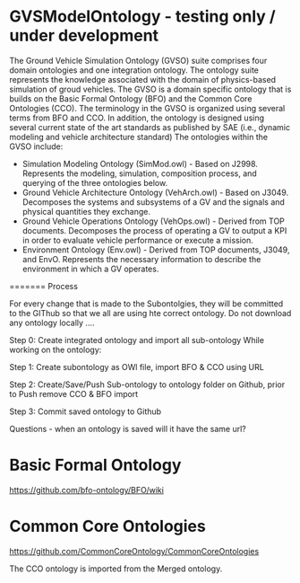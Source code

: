 # GVSModelOntology - testing only / under development
The Ground Vehicle Simulation Ontology (GVSO) suite comprises four domain ontologies and one integration ontology. The ontology suite represents the knowledge associated with the domain of physics-based simulation of groud vehicles. The GVSO is a domain specific ontology that is builds on the Basic Formal Ontology (BFO) and the Common Core Ontologies (CCO). The terminology in the GVSO is organized using several terms from BFO and CCO. In addition, the ontology is designed using several current state of the art standards as published by SAE (i.e.,  dynamic modeling and vehicle architecture standard)  The ontologies within the GVSO include:

* Simulation Modeling Ontology (SimMod.owl) - Based on J2998. Represents the modeling, simulation, composition process, and querying of the three ontologies below.
* Ground Vehicle Architecture Ontology (VehArch.owl) - Based on J3049. Decomposes the systems and subsystems of a GV and the signals and physical quantities they exchange.
* Ground Vehicle Operations Ontology (VehOps.owl) - Derived from TOP documents. Decomposes the process of operating a GV to output a KPI in order to evaluate vehicle performance or execute a mission.
* Environment Ontology (Env.owl) - Derived from TOP documents, J3049, and EnvO. Represents the necessary information to describe the environment in which a GV operates.

=======
Process



For every change that is made to the Subontolgies, they will be committed to the GIThub so that we all are using hte correct ontology.
Do not download any ontology locally ....

Step 0: Create integrated ontology and import all sub-ontology
While working on the ontology: 

Step 1: Create subontology as OWl file, import BFO & CCO using URL

Step 2: Create/Save/Push Sub-ontology to ontology folder on Github, prior to Push remove CCO & BFO import 

Step 3: Commit saved ontology to Github

Questions - when an ontology is saved will it have the same url?

# Basic Formal Ontology
https://github.com/bfo-ontology/BFO/wiki


# Common Core Ontologies
https://github.com/CommonCoreOntology/CommonCoreOntologies

The CCO ontology is imported from the Merged ontology. 
